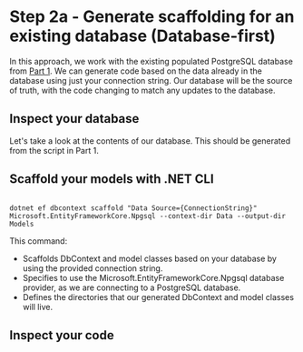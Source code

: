 # Step 2a - Generate scaffolding for an existing database (Database-first)

In this approach, we work with the existing populated PostgreSQL database from [Part 1](/part-1-dab/README.md). We can generate code based on the data already in the database using just your connection string. Our database will be the source of truth, with the code changing to match any updates to the database.

## Inspect your database

Let's take a look at the contents of our database. This should be generated from the script in Part 1.

## Scaffold your models with .NET CLI

```dotnetcli

dotnet ef dbcontext scaffold "Data Source={ConnectionString}" Microsoft.EntityFrameworkCore.Npgsql --context-dir Data --output-dir Models

```

This command:

- Scaffolds DbContext and model classes based on your database by using the provided connection string.
- Specifies to use the Microsoft.EntityFrameworkCore.Npgsql database provider, as we are connecting to a PostgreSQL database.
- Defines the directories that our generated DbContext and model classes will live.

## Inspect your code


